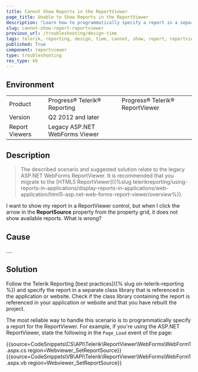```yaml
---
title: Cannot Show Reports in the ReportViewer
page_title: Unable to Show Reports in the ReportViewer
description: "Learn how to programmatically specify a report in a separate class library in the Telerik ReportViewer."
slug: cannot-show-report-reportviewer
previous_url: /troubleshooting/design-time
tags: telerik, reporting, design, time, cannot, show, report, reportviewer
published: True
component: reportviewer
type: troubleshooting
res_type: kb
---
```


## Environment

<table>
	<tbody>
		<tr>
			<td>Product</td>
			<td>Progress® Telerik® Reporting</td>
			<td>Progress® Telerik® ReportViewer</td>
		</tr>
		<tr>
			<td>Version</td>
			<td>Q2 2012 and later</td>
		</tr>
		<tr>
			<td>Report Viewers</td>
			<td>Legacy ASP.NET WebForms Viewer</td>
		</tr>
	</tbody>
</table>

## Description

>The described scenario and suggested solution relate to the legacy ASP.NET WebForms ReportViewer. It is recommended that you migrate to the [HTML5 ReportViewer]({%slug telerikreporting/using-reports-in-applications/display-reports-in-applications/web-application/html5-asp.net-web-forms-report-viewer/overview%}).

I want to show my report in a ReportViewer control, but when I click the arrow in the **ReportSource** property from the property grid, it does not show available reports. What is wrong?

## Cause

....

## Solution  

Follow the Telerik Reporting [best practices]({% slug on-telerik-reporting %}) and specify the report in a separate class library that is referenced in the application or website. Check if the class library containing the report is referenced in your application or website and that you have rebuilt the project.

The most reliable way to handle this scenario is to programmatically specify a report for the ReportViewer. For example, if you're using the ASP.NET ReportViewer, state the following in the `Page_Load` event of the page:         

{{source=CodeSnippets\CS\API\Telerik\ReportViewer\WebForms\WebForm1.aspx.cs region=Webviewer_SetReportSource}}
{{source=CodeSnippets\VB\API\Telerik\ReportViewer\WebForms\WebForm1.aspx.vb region=Webviewer_SetReportSource}}


